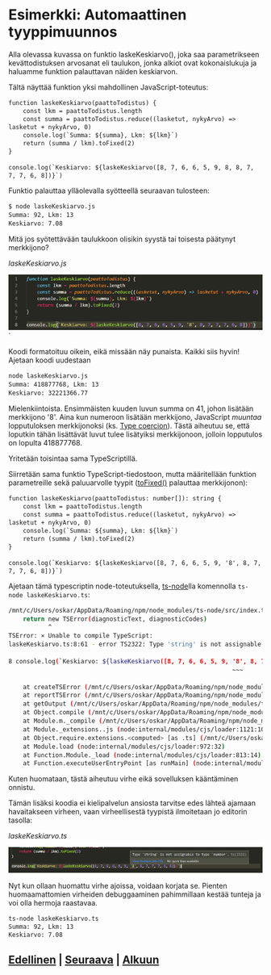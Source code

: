# Esimerkki: Automaattinen tyyppimuunnos

Alla olevassa kuvassa on funktio laskeKeskiarvo(), joka saa parametrikseen kevättodistuksen arvosanat eli taulukon, jonka alkiot ovat kokonaislukuja ja haluamme funktion palauttavan näiden keskiarvon.

Tältä näyttää funktion yksi mahdollinen JavaScript-toteutus:
```JS
function laskeKeskiarvo(paattoTodistus) {
    const lkm = paattoTodistus.length
    const summa = paattoTodistus.reduce((lasketut, nykyArvo) => lasketut + nykyArvo, 0)
    console.log(`Summa: ${summa}, Lkm: ${lkm}`)
    return (summa / lkm).toFixed(2)
}

console.log(`Keskiarvo: ${laskeKeskiarvo([8, 7, 6, 6, 5, 9, 8, 8, 7, 7, 7, 6, 8])}`)
```
Funktio palauttaa ylläolevalla syötteellä seuraavan tulosteen:
```sh
$ node laskeKeskiarvo.js 
Summa: 92, Lkm: 13
Keskiarvo: 7.08
```
Mitä jos syötettävään taulukkoon olisikin syystä tai toisesta päätynyt merkkijono?

*laskeKeskiarvo.js*

![typescript-logo](./0.png)`

Koodi formatoituu oikein, eikä missään näy punaista. Kaikki siis hyvin!
Ajetaan koodi uudestaan

```sh
node laskeKeskiarvo.js 
Summa: 418877768, Lkm: 13
Keskiarvo: 32221366.77
```
Mielenkiintoista. Ensimmäisten kuuden luvun summa on 41, johon lisätään merkkijono '8'. Aina kun numeroon lisätään merkkijono, JavaScript *muuntaa* lopputuloksen merkkijonoksi (ks. [Type coercion](https://developer.mozilla.org/en-US/docs/Glossary/Type_coercion)). Tästä aiheutuu se, että loputkin tähän lisättävät luvut tulee lisätyiksi merkkijonoon, jolloin lopputulos on lopulta 418877768.

Yritetään toisintaa sama TypeScriptillä.

Siirretään sama funktio TypeScript-tiedostoon, mutta määritellään funktion parametreille sekä paluuarvolle tyypit ([toFixed()](https://developer.mozilla.org/en-US/docs/Web/JavaScript/Reference/Global_Objects/Number/toFixed) palauttaa merkkijonon):
```TS
function laskeKeskiarvo(paattoTodistus: number[]): string {
    const lkm = paattoTodistus.length
    const summa = paattoTodistus.reduce((lasketut, nykyArvo) => lasketut + nykyArvo, 0)
    console.log(`Summa: ${summa}, Lkm: ${lkm}`)
    return (summa / lkm).toFixed(2)
}

console.log(`Keskiarvo: ${laskeKeskiarvo([8, 7, 6, 6, 5, 9, '8', 8, 7, 7, 7, 6, 8])}`)
```
Ajetaan tämä typescriptin node-toteutuksella, [ts-node](https://www.npmjs.com/package/ts-node)lla komennolla `ts-node laskeKeskiarvo.ts`:
```sh
/mnt/c/Users/oskar/AppData/Roaming/npm/node_modules/ts-node/src/index.ts:500
    return new TSError(diagnosticText, diagnosticCodes)
           ^
TSError: ⨯ Unable to compile TypeScript:
laskeKeskiarvo.ts:8:61 - error TS2322: Type 'string' is not assignable to type 'number'.

8 console.log(`Keskiarvo: ${laskeKeskiarvo([8, 7, 6, 6, 5, 9, '8', 8, 7, 7, 7, 6, 8])}`)
                                                              ~~~

    at createTSError (/mnt/c/Users/oskar/AppData/Roaming/npm/node_modules/ts-node/src/index.ts:500:12)
    at reportTSError (/mnt/c/Users/oskar/AppData/Roaming/npm/node_modules/ts-node/src/index.ts:504:19)
    at getOutput (/mnt/c/Users/oskar/AppData/Roaming/npm/node_modules/ts-node/src/index.ts:739:36)
    at Object.compile (/mnt/c/Users/oskar/AppData/Roaming/npm/node_modules/ts-node/src/index.ts:955:32)
    at Module.m._compile (/mnt/c/Users/oskar/AppData/Roaming/npm/node_modules/ts-node/src/index.ts:1043:43)
    at Module._extensions..js (node:internal/modules/cjs/loader:1121:10)
    at Object.require.extensions.<computed> [as .ts] (/mnt/c/Users/oskar/AppData/Roaming/npm/node_modules/ts-node/src/index.ts:1046:12)
    at Module.load (node:internal/modules/cjs/loader:972:32)
    at Function.Module._load (node:internal/modules/cjs/loader:813:14)
    at Function.executeUserEntryPoint [as runMain] (node:internal/modules/run_main:76:12)
```
Kuten huomataan, tästä aiheutuu virhe eikä sovelluksen kääntäminen onnistu.

Tämän lisäksi koodia ei kielipalvelun ansiosta tarvitse edes lähteä ajamaan havaitakseen virheen, vaan virheellisestä tyypistä ilmoitetaan jo editorin tasolla:

*laskeKeskiarvo.ts*

![type-error](./1.png)

Nyt kun ollaan huomattu virhe ajoissa, voidaan korjata se. Pienten huomaamattomien virheiden debuggaaminen pahimmillaan kestää tunteja ja voi olla hermoja raastavaa.

```
ts-node laskeKeskiarvo.ts
Summa: 92, Lkm: 13
Keskiarvo: 7.08
```

## [Edellinen](../1/README.md) | [Seuraava](../3/README.md) | [Alkuun](../../../README.md)
